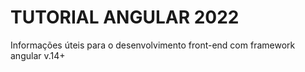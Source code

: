 # TUTORIAL ANGULAR 2022
 Informações úteis para o desenvolvimento front-end com framework angular v.14+
